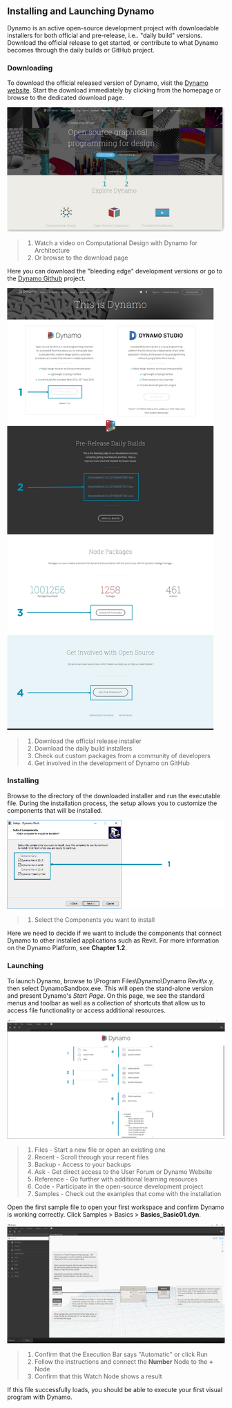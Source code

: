 ## Installing and Launching Dynamo

Dynamo is an active open-source development project with downloadable installers for both official and pre-release, i.e.. "daily build" versions. Download the official release to get started, or contribute to what Dynamo becomes through the daily builds or GitHub project.

### Downloading

To download the official released version of Dynamo, visit the [Dynamo website](http://dynamobim.com/). Start the download immediately by clicking from the homepage or browse to the dedicated download page.

![website homepage](images/2-1/01-DynamoHomepage.jpg)

> 1. Watch a video on Computational Design with Dynamo for Architecture
> 2. Or browse to the download page

Here you can download the "bleeding edge" development versions or go to the [Dynamo Github](https://github.com/DynamoDS/Dynamo) project.

![website downloads page](images/2-1/02-DynamoDownload.jpg)

> 1. Download the official release installer
> 2. Download the daily build installers
> 3. Check out custom packages from a community of developers
> 4. Get involved in the development of Dynamo on GitHub

### Installing

Browse to the directory of the downloaded installer and run the executable file. During the installation process, the setup allows you to customize the components that will be installed.

![Setup Window](images/2-1/03-InstallSetup.jpg)

> 1. Select the Components you want to install

Here we need to decide if we want to include the components that connect Dynamo to other installed applications such as Revit. For more information on the Dynamo Platform, see **Chapter 1.2**.

### Launching

To launch Dynamo, browse to \\Program Files\Dynamo\Dynamo Revit\x.y, then select DynamoSandbox.exe. This will open the stand-alone version and present Dynamo's _Start Page_. On this page, we see the standard menus and toolbar as well as a collection of shortcuts that allow us to access file functionality or access additional resources.

![Dynamo start page](images/2-1/04-DynamoStartpage.jpg)

> 1. Files - Start a new file or open an existing one
> 2. Recent - Scroll through your recent files
> 3. Backup - Access to your backups
> 4. Ask - Get direct access to the User Forum or Dynamo Website
> 5. Reference - Go further with additional learning resources
> 6. Code - Participate in the open-source development project
> 7. Samples - Check out the examples that come with the installation

Open the first sample file to open your first workspace and confirm Dynamo is working correctly. Click Samples > Basics > **Basics\_Basic01.dyn**.

![NEEDS UPDATE - Basics_Basic01](images/2-1/05-Basics_Basic01.jpg)

> 1. Confirm that the Execution Bar says "Automatic" or click Run
> 2. Follow the instructions and connect the **Number** Node to the **+** Node
> 3. Confirm that this Watch Node shows a result

If this file successfully loads, you should be able to execute your first visual program with Dynamo.
